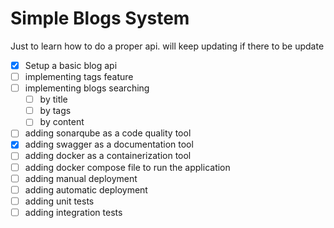 # Simple Blogs System
Just to learn how to do a proper api. will keep updating if there to be update
- [x] Setup a basic blog api
- [ ] implementing tags feature
- [ ] implementing blogs searching
  - [ ] by title
  - [ ] by tags
  - [ ] by content
- [ ] adding sonarqube as a code quality tool
- [x] adding swagger as a documentation tool
- [ ] adding docker as a containerization tool
- [ ] adding docker compose file to run the application
- [ ] adding manual deployment
- [ ] adding automatic deployment
- [ ] adding unit tests
- [ ] adding integration tests
